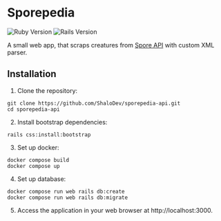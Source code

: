 # Sporepedia

![Ruby Version](https://img.shields.io/badge/Ruby-%3E%3D%203.1.2-red.svg)
![Rails Version](https://img.shields.io/badge/Rails-%3E%3D%207.0.8-red.svg)

A small web app, that scraps creatures from [Spore API](http://www.spore.com/comm/developer/) with custom XML parser.
## Installation

1. Clone the repository:

```
git clone https://github.com/ShaloDev/sporepedia-api.git
cd sporepedia-api
```

2. Install bootstrap dependencies:

```
rails css:install:bootstrap
```

3. Set up docker:

```
docker compose build
docker compose up
```

4. Set up database:

```
docker compose run web rails db:create
docker compose run web rails db:migrate
```

5. Access the application in your web browser at http://localhost:3000.
